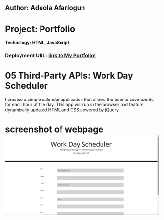 ## Author:  Adeola Afariogun




# Project: Portfolio



#### Technology: HTML, JavaScript.




### Deployment URL: [link to My Portfolio!](https://adeola55.github.io/homework05/)





# 05 Third-Party APIs: Work Day Scheduler

I created a simple calendar application that allows the user to save events for each hour of the day. This app will run in the browser and feature dynamically updated HTML and CSS powered by jQuery.

# screenshot of webpage ![homepage](./assets/screenshots/soft.png)